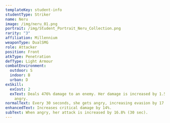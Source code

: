 ```yaml
---
templateKey: student-info
studentType: Striker
name: Neru
image: /img/neru_01.png
portrait: /img/Student_Portrait_Neru_Collection.png
rarity: "3"
affiliation: Millennium
weaponType: DualSMG
role: Attacker
position: Front
atkType: Penetration
defType: Light Armour
combatEnvironment:
  outdoor: S
  indoor: B
  urban: D
exSkill:
  exCost: 2
  exText: Deals 476% damage to an enemy. Her damage is increased by 1.5x if she is
    angry.
normalText: Every 30 seconds, she gets angry, increasing evasion by 17.8% (20 sec).
enhancedText: Increases critical damage by 14%.
subText: When angry, her attack is increased by 16.8% (30 sec).
---
```

